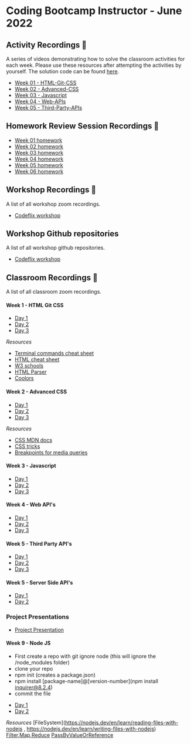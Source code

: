 # Coding Bootcamp Instructor - June 2022

## Activity Recordings 🎥

A series of videos demonstrating how to solve the classroom activities for each week. Please use these resources after attempting the activities by yourself. The solution code can be found [here](./activity-solutions/).

- [Week 01 - HTML-Git-CSS](https://drive.google.com/drive/folders/10F3cj2sPDgIlFnVRxQekSWIVD0LE6zfQ?usp=sharing)
- [Week 02 - Advanced-CSS](https://drive.google.com/drive/folders/1FXquhcR2p39H-GbT6o4-ZL3IutJyPXz6?usp=sharing)
- [Week 03 - Javascript](https://drive.google.com/drive/folders/1gP4TS-0LyB9-MkrL7dib9ZAW5x6LyI9t?usp=sharing)
- [Week 04 - Web-APIs](https://drive.google.com/drive/folders/1E8El5rcsHeAk2KJmk6opCeU4EqvQckz8?usp=sharing)
- [Week 05 - Third-Party-APIs](https://drive.google.com/drive/folders/1n8kwRVd7exsOLdYP7HiLh09QXhMvcfkO?usp=sharing)

## Homework Review Session Recordings 🎥

- [Week 01 homework](https://zoom.us/rec/share/YsRnlh9yADHgjHmdHy5_ibs3jOURM09Krm8XnfprwB5ZnQ6w1N0vZW9Bt_WOK3Z1.PRyZ8otnZb9mj1Sm?startTime=1648832726000)
- [Week 02 homework](https://zoom.us/rec/share/LIPT9EdN4hPCt0R6q33QTrHq9EeokULfTFeZON3FQtYTp30xW_waFSax0U2vhxBE._NWlEGOVd72U7tFf?startTime=1649439075000)
- [Week 03 homework](https://zoom.us/rec/share/1XZEs_dgQkDWFoiT0bOe3G9nTyiFWTXfKsIQRsgjtDB4HF9HA_Ab1WnJ_aq6EFFu.NefsBfhFlLCDPJq2?startTime=1650043883000)
- [Week 04 homework](https://zoom.us/rec/play/D1NQxuVYFVGViiM_1OJx95TN1ALgXAkh52BqDSDue_qbGjQNgLTsUHAKHh7lTDZUyqiD1hEmaTE8tQbi.1mrOe5lNofl0mN4j?startTime=1650648857000)
- [Week 05 homework](https://zoom.us/rec/play/athE9ep4DSxnvb1uw_q2ymBEFIoW2G1JBIJimd2o5xQCVW6lbmKAy61joq5QTOkEax3_qEGX22OFHmio.cyNAg7JsLtrgMbUI?startTime=1651253469000)
- [Week 06 homework](https://zoom.us/rec/play/G-EGJM_QmdjZ2yp6hLDXlH9Z_uiHuUpEW4x6f_ZDIzQbgFgUjQTI1uNSqr62A7MiTBCst3BTmTo--uYa.AcHa_fUmyXzxtL1d?startTime=1651858918000)

## Workshop Recordings 🎥

A list of all workshop zoom recordings.

- [Codeflix workshop](https://zoom.us/rec/play/_er2XkVA2Vu4hHtSjhkt3exINutfOj8K1uk5CyfGoDaDfyLFZ0LNTKvEqgHVbmcIFRDW5GOtieC0l7MA.ydsARTqonah-WZjJ?startTime=1649698282000)

## Workshop Github repositories

A list of all workshop github repositories.

- [Codeflix workshop](https://github.com/surajverma2587/codeflix-2022)

## Classroom Recordings 🎥

A list of all classroom zoom recordings.

#### Week 1 - HTML Git CSS

- [Day 1](https://zoom.us/rec/playtP-6GZci4fTfHR-G4o291QOzqcZF2aIpZMOz67k4-OrS0l5l3r1cDlKNvScarWINZHHFgKP40q83iCcLy4w2b43trJTYLIiX)
- [Day 2](https://zoom.us/rec/play/5ZLBaxksgfE4G2p8Ws82l_Dld_u9Bv7WwaqRuvPRQBL5BwlIJg6yyg5qVhmPM5XP1TIK6hzTvP88l8Xq._I-XqbA4W0Q4X4Na)
- [Day 3](https://zoom.us/rec/play/Pel4xN4BYS0USytWDVj7TF53gx4js6mqonEZW2iiJC-4cpmQHCpZSIfeJqGkhiQ6vWp7144ZMiKXwZ1d.d5-2LxLRUsyM8YZh)

_Resources_

- [Terminal commands cheat sheet](https://www.malikbrowne.com/blog/helpful-terminal-commands)
- [HTML cheat sheet](https://web.stanford.edu/group/csp/cs21/htmlcheatsheet.pdf)
- [W3 schools](https://www.w3schools.com/html/default.asp)
- [HTML Parser](https://www.freeformatter.com/html-validator.html)
- [Coolors](https://coolors.co)

#### Week 2 - Advanced CSS

- [Day 1](https://zoom.us/rec/play/cD02t7jstEfTpKoMcwyqKESt0lY1gi-5cwQj905wpsXfUT8FKzOrTys207Auj3pt5UnR6cb9b90PaE2C.gyl-X4Ecgm3XIL22)
- [Day 2](https://zoom.us/rec/play/OwmiBOFHTHiQ6ZgjnTUwY2OKaLMoNByDIQ1wmyMZgAIzQqMjnso0hyUdwmwNfaBffE9VtlnMk8u9baYI.0KxNa_IIzm7kKSPJ)
- [Day 3](https://zoom.us/rec/play/jAnab51pCsn-tyFXJPIxEevF1Zs-Qavg6p1P9kDso-efKJYkT5M-dTy0H_6jJOnbb8cIRNIibV67lOEt.KXMFAkcP7F6oAOML)

_Resources_

- [CSS MDN docs](https://developer.mozilla.org/en-US/docs/Web/CSS)
- [CSS tricks](https://css-tricks.com/snippets/css/a-guide-to-flexbox/)
- [Breakpoints for media queries](https://getbootstrap.com/docs/5.0/layout/breakpoints/)

#### Week 3 - Javascript

- [Day 1](https://zoom.us/rec/play/HvQJw1yAxRKIAPXaoSwitUk2QoI1kLtxm1di8RfWaHnOzRSCXsHnlw61UIo971kf1EUuSspAR61RmFvF.dokvHMPi-augk96w)
- [Day 2](https://zoom.us/rec/play/IDwPxYnbB7uFKguVWaXwM_CM-epu7AfqTDdPKHQWFRhDbE2U0DYIn3ch6Z_6rluU8sfpZBytxSn9pYw6.-4S3MWdP2jYeIDJg)
- [Day 3](https://zoom.us/rec/play/j6Ju1Dp5TM-pT2tF257vfBi_VA9wt3VEgWPK7QOfGPSu2JHVL9wLYbk8jNGmeWdkm3F2tauLsrU_mWKw.pT1VXbIiYe7yOqpr)

#### Week 4 - Web API's

- [Day 1](https://zoom.us/rec/play/aQr3YXBthYUIUKhl11oOCqrwfS3701Wd4ZVg0TzW56-nZhTa-6QQ_GyQFvJvGs7XNDDQ8Tvcx1pMFeat.KVWC8BapEAuVLV6-)
- [Day 2](https://zoom.us/rec/play/rg_VOXgWo0ZVMZikFdBLWq_Dudm3tq0ovcfWMNJORcfF_a2KHMfj8U_m8musGDh5j7aOZCO2M8eJ8GY.jZzg389DLfL6EGZ5)
- [Day 3](https://zoom.us/rec/play/J50nKcwA0x-BqtQ1BVjnpzq6AFkwjQhyhmRcnoih8VWKqGD4_7_8C2U3PsrO-IRJlIZe-qhr2HGdSII.t6TbuCOCGh6ixxEx)

#### Week 5 - Third Party API's

- [Day 1](https://zoom.us/rec/play/vwjLWz-YRb00h9JP-WZhfIwdaSuy3kUX6YPPHw17Stu2BGbREsc1Pb2k3eHRI2_Yl2hzlCr4Gjy1B2Nc.23ea4At9zPW8nXTz)
- [Day 2](https://zoom.us/rec/play/vc3lo0wXJoRkkJX9bDHhoS2rHw6K5HJFVDvvW7brQrTM_Ka6l6ov36PU_HMWM-BLYhw48U5rE4d9tEny.nwZHWS8y-mA_XreC)
- [Day 3](https://zoom.us/rec/play/5sDO_mhdt02MLDEE3yMmNH4TwTAc5KajazTF9Bo-kpAn7DvSKkiOIz4_Gwki2nOSIHz2bEAOCBHBsAJo.xfpwX1rjXR-8bAEF)

#### Week 5 - Server Side API's

- [Day 1](https://zoom.us/rec/share/MDTvKqY1u8rBq5CZDrBG706qrakw35RfeBr1YzvUKNCM6_RbB9BpSvlXOcsOiqEQ.aAxUPFo2pTK4mNyY)
- [Day 2](https://zoom.us/rec/share/85mthrGhIDtYJ6F6aoGUlwJrZNkt0aB9GP7zotPyQiINMABk6rNgtQIMGW7t96bi.NgC7wHjSt-mNC-io)

### Project Presentations

- [Project Presentation](https://zoom.us/rec/share/zAHxlnJqlrbuwH_nEzk8Ap-wnX8h8jfid3TVTwjsqW5IhkAC-yfv9red5dVi1WWE.P8INpVNrEVEahGWG)

#### Week 9 - Node JS

- First create a repo with git ignore node (this will ignore the /node_modules folder)
- clone your repo
- npm init (creates a package.json)
- npm install [package-name]@[version-number](npm install inquirer@8.2.4)
- commit the file

* [Day 1](https://zoom.us/rec/play/a6i2aZb-nACNSq66sxYnBb8QHpeePrmPQ5Ky3_dABuv1T3AcsTglFDrbPo22APXqNPjnj1ANaF9hoqXo.DZO0_dLzPPqEMAXV)
* [Day 2](https://zoom.us/rec/play/GBxg4Nlilh8IiaVIbEvA7135nUbgZKQY6TeclLWKhHKs7FoFeKTuDS17zuNsA7P2uimiPXLN3JagM4T-.zT3ny3GHl060BJmi)

_Resources_
[FileSystem](https://nodejs.dev/en/learn/reading-files-with-nodejs , https://nodejs.dev/en/learn/writing-files-with-nodejs)
[Filter,Map,Reduce](https://levelup.gitconnected.com/sneak-peak-of-map-filter-and-reduce-in-javascript-79d38181a48)
[PassByValueOrReference](https://blog.penjee.com/passing-by-value-vs-by-reference-java-graphical/)
